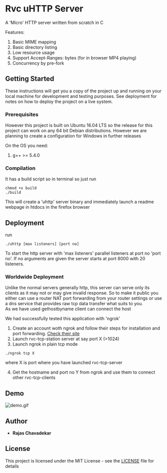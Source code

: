 # Rvc uHTTP Server

A 'Micro' HTTP server written from scratch in C

Features:
1) Basic MIME mapping
2) Basic directory listing
3) Low resource usage
4) Support Accept-Ranges: bytes (for in browser MP4 playing)
5) Concurrency by pre-fork

## Getting Started

These instructions will get you a copy of the project up and running on your local machine for development and testing purposes. See deployment for notes on how to deploy the project on a live system.

### Prerequisites

However this project is built on Ubuntu 16.04 LTS so
the release for this project can work on any 64 bit Debian distributions.
However we are planning to create a configuration for Windows in further releases

On the OS you need:
1) g++ >= 5.4.0

### Compilation

It has a build script so in terminal so just run

```
chmod +x build
./build
```
This will create a 'uhttp' server binary and immediately launch a readme webpage in htdocs in the firefox browser

## Deployment

run
```
./uhttp [max listeners] [port no]
```
To start the http server with 'max listeners' parallel listeners at port no 'port no'.
If no arguments are given the server starts at port 8000 with 20 listeners.

### Worldwide Deployment

Unlike the normal servers generally http, this server can serve only its clients as it may not or may give invalid response.
So to make it public you either can use a router NAT port forwarding from your router settings or use a dns service that
provides raw tcp data transfer what suits to you.  
As we have used gethostbyname client can connect the host

We had successfully tested this application with 'ngrok'
1) Create an account woth ngrok and follow their steps for installation and port forwarding. [Check their site](https://ngrok.com/download) 
2) Launch rvc-tcp-station server at say port X (>1024) 
3) Launch ngrok in plain tcp mode 
```
./ngrok tcp X
```
where X is port where you have launched rvc-tcp-server

4) Get the hostname and port no Y from ngrok and use them to connect other rvc-tcp-clients

## Demo

![demo.gif](demo.gif)

## Author

* **Rajas Chavadekar** 

## License

This project is licensed under the MIT License - see the [LICENSE](LICENSE) file for details

